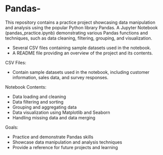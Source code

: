 # Pandas-
This repository contains a practice project showcasing data manipulation and analysis using the popular Python library Pandas.
A Jupyter Notebook (pandas_practice.ipynb) demonstrating various Pandas functions and techniques, such as data cleaning, filtering, grouping, and visualization.
- Several CSV files containing sample datasets used in the notebook.
- A README file providing an overview of the project and its contents.

CSV Files:

- Contain sample datasets used in the notebook, including customer information, sales data, and survey responses.

Notebook Contents:

- Data loading and cleaning
- Data filtering and sorting
- Grouping and aggregating data
- Data visualization using Matplotlib and Seaborn
- Handling missing data and data merging

Goals:

- Practice and demonstrate Pandas skills
- Showcase data manipulation and analysis techniques
- Provide a reference for future projects and learning
